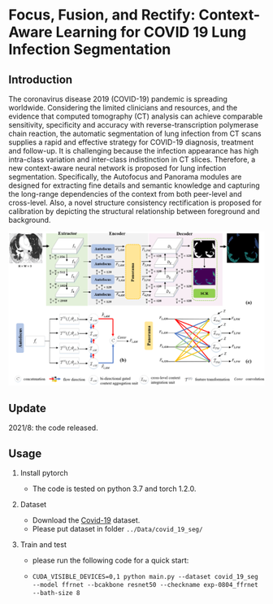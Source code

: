 # Focus, Fusion, and Rectify: Context-Aware Learning for COVID 19 Lung Infection Segmentation

## Introduction

The coronavirus disease 2019 (COVID-19) pandemic is spreading worldwide. Considering the limited clinicians and resources, and the evidence that computed tomography (CT) analysis can achieve comparable sensitivity, specificity and accuracy with reverse-transcription polymerase chain reaction, the automatic segmentation of lung infection from CT scans supplies a rapid and effective strategy for COVID-19 diagnosis, treatment and follow-up. It is challenging because the infection appearance has high intra-class variation and inter-class indistinction in CT slices. Therefore, a new context-aware neural network is proposed for lung infection segmentation. Specifically, the Autofocus and Panorama modules are designed for extracting fine details and semantic knowledge and capturing the long-range dependencies of the context from both peer-level and cross-level. Also, a novel structure consistency rectification is proposed for calibration by depicting the structural relationship between foreground and background.

![image](img/overview.png)

## Update

2021/8: the code released.

## Usage

1. Install pytorch 

   - The code is tested on python 3.7 and torch 1.2.0.

2. Dataset
   - Download the [Covid-19](https://medicalsegmentation.com/covid19/) dataset.
   - Please put dataset in folder `../Data/covid_19_seg/`

3. Train and test

   - please run the following code for a quick start:

   - ```shell
     CUDA_VISIBLE_DEVICES=0,1 python main.py --dataset covid_19_seg --model ffrnet --bcakbone resnet50 --checkname exp-0804_ffrnet --bath-size 8
     ```


